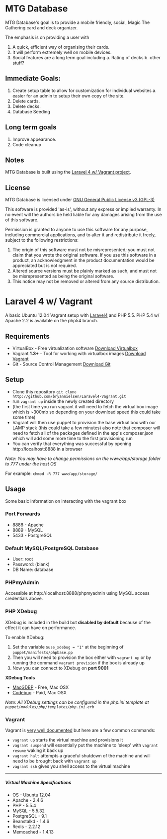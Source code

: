 # MTG Database

MTG Database's goal is to provide a mobile friendly, social, Magic The Gathering card and deck organizer.

The emphasis is on providing a user with

1. A quick, efficient way of organising their cards.
2. It will perform extremely well on mobile devices.
3. Social features are a long term goal including
    a. Rating of decks
    b. other stuff?

## Immediate Goals:

1. Create setup table to allow for customization for individual websites
    a. easier for an admin to setup their own copy of the site.
2. Delete cards.
3. Delete decks.
4. Database Seeding

## Long term goals
1. Improve appearance.
2. Code cleanup

## Notes

MTG Database is built using the [Laravel 4 w/ Vagrant project](https://github.com/bryannielsen/Laravel4-Vagrant).

## License

MTG Database is licensed under [GNU General Public License v3 (GPL-3)](http://opensource.org/licenses/gpl-3.0.html)

This software is provided 'as-is', without any express or implied
warranty.  In no event will the authors be held liable for any damages
arising from the use of this software.

Permission is granted to anyone to use this software for any purpose,
including commercial applications, and to alter it and redistribute it
freely, subject to the following restrictions:

  1. The origin of this software must not be misrepresented; you must not
     claim that you wrote the original software. If you use this software
     in a product, an acknowledgment in the product documentation would be
     appreciated but is not required.
  2. Altered source versions must be plainly marked as such, and must not be
     misrepresented as being the original software.
  3. This notice may not be removed or altered from any source distribution.

# Laravel 4 w/ Vagrant

A basic Ubuntu 12.04 Vagrant setup with [Laravel4](http://laravel.com/docs) and PHP 5.5.
PHP 5.4 w/ Apache 2.2 is available on the php54 branch.

## Requirements

* VirtualBox - Free virtualization software [Download Virtualbox](https://www.virtualbox.org/wiki/Downloads)
* Vagrant **1.3+** - Tool for working with virtualbox images [Download Vagrant](https://www.vagrantup.com)
* Git - Source Control Management [Download Git](http://git-scm.com/downloads)

## Setup


* Clone this repository `git clone http://github.com/bryannielsen/Laravel4-Vagrant.git`
* run `vagrant up` inside the newly created directory
* (the first time you run vagrant it will need to fetch the virtual box image which is ~300mb so depending on your download speed this could take some time)
* Vagrant will then use puppet to provision the base virtual box with our LAMP stack (this could take a few minutes) also note that composer will need to fetch all of the packages defined in the app's composer.json which will add some more time to the first provisioning run
* You can verify that everything was successful by opening http://localhost:8888 in a browser

*Note: You may have to change permissions on the www/app/storage folder to 777 under the host OS* 

For example: `chmod -R 777 www/app/storage/`

## Usage

Some basic information on interacting with the vagrant box

### Port Forwards

* 8888 - Apache
* 8889 - MySQL 
* 5433 - PostgreSQL


### Default MySQL/PostgreSQL Database

* User: root
* Password: (blank)
* DB Name: database


### PHPmyAdmin

Accessible at http://localhost:8888/phpmyadmin using MySQL access credentials above.

### PHP XDebug

XDebug is included in the build but **disabled by default** because of the effect it can have on performance.  

To enable XDebug:

1. Set the variable `$use_xdebug = "1"` at the beginning of `puppet/manifests/phpbase.pp`
2. Then you will need to provision the box either with `vagrant up` or by running the command `vagrant provision` if the box is already up
3. Now you can connect to XDebug on **port 9001**

**XDebug Tools**

* [MacGDBP](http://www.bluestatic.org/software/macgdbp/) - Free, Mac OSX
* [Codebug](http://www.codebugapp.com/) - Paid, Mac OSX


_Note: All XDebug settings can be configured in the php.ini template at `puppet/modules/php/templates/php.ini.erb`_


### Vagrant

Vagrant is [very well documented](http://vagrantup.com/v1/docs/index.html) but here are a few common commands:

* `vagrant up` starts the virtual machine and provisions it
* `vagrant suspend` will essentially put the machine to 'sleep' with `vagrant resume` waking it back up
* `vagrant halt` attempts a graceful shutdown of the machine and will need to be brought back with `vagrant up`
* `vagrant ssh` gives you shell access to the virtual machine

----
##### Virtual Machine Specifications #####

* OS     - Ubuntu 12.04
* Apache - 2.4.6
* PHP    - 5.5.4
* MySQL  - 5.5.32
* PostgreSQL - 9.1
* Beanstalkd - 1.4.6
* Redis - 2.2.12
* Memcached - 1.4.13
